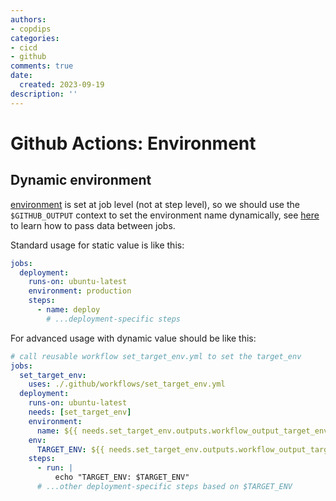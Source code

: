 ```yaml
---
authors:
- copdips
categories:
- cicd
- github
comments: true
date:
  created: 2023-09-19
description: ''
---
```


# Github Actions: Environment

## Dynamic environment

[environment](https://docs.github.com/en/actions/deployment/targeting-different-environments/using-environments-for-deployment#using-an-environment) is set at job level (not at step level), so we should use the `$GITHUB_OUTPUT` context to set the environment name dynamically, see [here](https://copdips.com/2023/09/github-actions-variables.html#passing-variables) to learn how to pass data between jobs.

Standard usage for static value is like this:

```yaml
jobs:
  deployment:
    runs-on: ubuntu-latest
    environment: production
    steps:
      - name: deploy
        # ...deployment-specific steps
```

For advanced usage with dynamic value should be like this:

```yaml
# call reusable workflow set_target_env.yml to set the target_env
jobs:
  set_target_env:
    uses: ./.github/workflows/set_target_env.yml
  deployment:
    runs-on: ubuntu-latest
    needs: [set_target_env]
    environment:
      name: ${{ needs.set_target_env.outputs.workflow_output_target_env }}
    env:
      TARGET_ENV: ${{ needs.set_target_env.outputs.workflow_output_target_env }}
    steps:
      - run: |
          echo "TARGET_ENV: $TARGET_ENV"
      # ...other deployment-specific steps based on $TARGET_ENV
```
